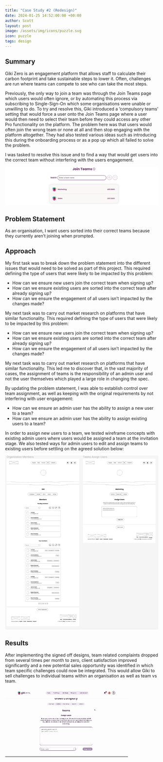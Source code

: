 ```yaml
---
title: "Case Study #2 (Redesign)"
date: 2024-01-25 14:52:00:00 +00:00
author: Scott
layout: post
image: /assets/img/icons/puzzle.svg
icon: puzzle
tags: design
---
```


<h2>Summary</h2>

Giki Zero is an engagement platform that allows staff to calculate their carbon footprint and take sustainable steps to lower it. Often, challenges are run where teams can compete to see who can take the most steps.

Previously, the only way to join a team was through the Join Teams page which users would often ignore, or by automating this process via subscribing to Single-Sign-On which some organisations were unable or unwilling to do. To try and resolve this, Giki introduced a ‘compulsory teams’ setting that would force a user onto the Join Teams page where a user would then need to select their team before they could access any other Pro functionality on the platform. The problem here was that users would often join the wrong team or none at all and then stop engaging with the platform altogether. They had also tested various ideas such as introducing this during the onboarding process or as a pop up which all failed to solve the problem.

I was tasked to resolve this issue and to find a way that would get users into the correct team without interfering with the users engagement.

<img src="/assets/img/jointeams.png"/>

<h2>Problem Statement</h2> 

As an organisation, I want users sorted into their correct teams because they currently aren’t joining when prompted.


<h2>Approach</h2>

My first task was to break down the problem statement into the different issues that would need to be solved as part of this project. This required defining the type of users that were likely to be impacted by this problem:

* How can we ensure new users join the correct team when signing up?
* How can we ensure existing users are sorted into the correct team after already signing up?
* How can we ensure the engagement of all users isn’t impacted by the changes made?

My next task was to carry out market research on platforms that have similar functionality. This required defining the type of users that were likely to be impacted by this problem:

* How can we ensure new users join the correct team when signing up?
* How can we ensure existing users are sorted into the correct team after already signing up?
* How can we ensure the engagement of all users isn’t impacted by the changes made?

My next task was to carry out market research on platforms that have similar functionality. This led me to discover that, in the vast majority of cases, the assignment of teams is the responsibility of an admin user and not the user themselves which played a large role in changing the spec. 

By updating the problem statement, I was able to establish control over team assignment, as well as keeping with the original requirements by not interfering with user engagement: 

* How can we ensure an admin user has the ability to assign a new user to a team?
* How can we ensure an admin user has the ability to assign existing users to a team?

In order to assign new users to a team, we tested wireframe concepts with existing admin users where users would be assigned a team at the invitation stage. We also tested ways for admin users to edit and assign teams to existing users before settling on the agreed solution below:

<img src="/assets/img/wireframecasestudy.png"/>

<h2>Results</h2>

After implementing the signed off designs, team related complaints dropped from several times per month to zero, client satisfaction improved significantly and a new potential sales opportunity was identified in which team specific challenges could now be integrated. This would allow Giki to sell challenges to individual teams within an organisation as well as team vs team.

<div class="gifblock">
    <img src="/assets/img/casestudy.gif" class="gif"/>
</div>
